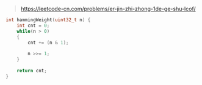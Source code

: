 > https://leetcode-cn.com/problems/er-jin-zhi-zhong-1de-ge-shu-lcof/

``` c
int hammingWeight(uint32_t n) {
    int cnt = 0;
    while(n > 0)
    {
        cnt += (n & 1);
        
        n >>= 1;
    }
    
    return cnt;
}
```
